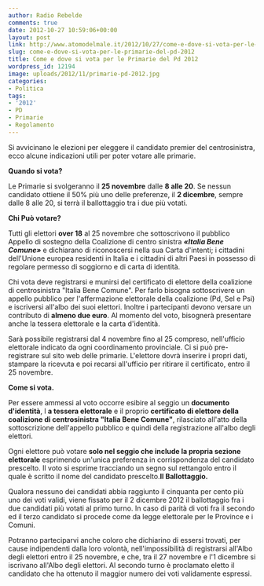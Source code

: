 ```yaml
---
author: Radio Rebelde
comments: true
date: 2012-10-27 10:59:06+00:00
layout: post
link: http://www.atomodelmale.it/2012/10/27/come-e-dove-si-vota-per-le-primarie-del-pd-2012/
slug: come-e-dove-si-vota-per-le-primarie-del-pd-2012
title: Come e dove si vota per le Primarie del Pd 2012
wordpress_id: 12194
image: uploads/2012/11/primarie-pd-2012.jpg
categories:
- Politica
tags:
- '2012'
- PD
- Primarie
- Regolamento
---
```


Si avvicinano le elezioni per eleggere il candidato premier del centrosinistra, ecco alcune indicazioni utili per poter votare alle primarie.

**Quando si vota?**

Le Primarie si svolgeranno il **25 novembre** dalle **8 alle 20**. Se nessun candidato ottiene il 50% più uno delle preferenze, il **2 dicembre**, sempre dalle 8 alle 20, si terrà il ballottaggio tra i due più votati.

**Chi Può votare?**

Tutti gli elettori **over 18** al 25 novembre che sottoscrivono il pubblico Appello di sostegno della Coalizione di centro sinistra **_«Italia Bene Comune»_** e dichiarano di riconoscersi nella sua Carta d'intenti; i cittadini dell'Unione europea residenti in Italia e i cittadini di altri Paesi in possesso di regolare permesso di soggiorno e di carta di identità.

Chi vota deve registrarsi e munirsi del certificato di elettore della coalizione di centrosinistra "Italia Bene Comune". Per farlo bisogna sottoscrivere un appello pubblico per l'affermazione elettorale della coalizione (Pd, Sel e Psi) e iscriversi all'albo dei suoi elettori. Inoltre i partecipanti devono versare un contributo di **almeno due euro**. Al momento del voto, bisognerà presentare anche la tessera elettorale e la carta d'identità.

Sarà possibile registrarsi dal 4 novembre fino al 25 compreso, nell'ufficio elettorale indicato da ogni coordinamento provinciale. Ci si può pre-registrare sul sito web delle primarie. L'elettore dovrà inserire i propri dati, stampare la ricevuta e poi recarsi all'ufficio per ritirare il certificato, entro il 25 novembre.

**Come si vota.**

Per essere ammessi al voto occorre esibire al seggio un **documento d'identità**, l **a tessera elettorale** e il proprio **certificato di elettore della coalizione di centrosinistra "Italia Bene Comune"**, rilasciato all'atto della sottoscrizione dell'appello pubblico e quindi della registrazione all'albo degli elettori.

Ogni elettore può votare **solo nel seggio che include la propria sezione elettorale** esprimendo un'unica preferenza in corrispondenza del candidato prescelto. Il voto si esprime tracciando un segno sul rettangolo entro il quale è scritto il nome del candidato prescelto.**Il Ballottaggio.**

Qualora nessuno dei candidati abbia raggiunto il cinquanta per cento più uno dei voti validi, viene fissato per il 2 dicembre 2012 il ballottaggio fra i due candidati più votati al primo turno. In caso di parità di voti fra il secondo ed il terzo candidato si procede come da legge elettorale per le Province e i Comuni.

Potranno parteciparvi anche coloro che dichiarino di essersi trovati, per cause indipendenti dalla loro volontà, nell'impossibilità di registrarsi all'Albo degli elettori entro il 25 novembre, e che, tra il 27 novembre e l'1 dicembre si iscrivano all'Albo degli elettori. Al secondo turno è proclamato eletto il candidato che ha ottenuto il maggior numero dei voti validamente espressi.
